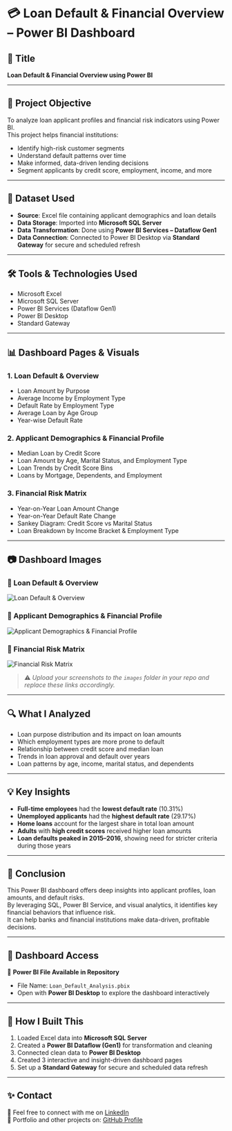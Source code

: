 # 💳 Loan Default & Financial Overview – Power BI Dashboard

## 📌 Title  
**Loan Default & Financial Overview using Power BI**

---

## 🎯 Project Objective  
To analyze loan applicant profiles and financial risk indicators using Power BI.  
This project helps financial institutions:

- Identify high-risk customer segments  
- Understand default patterns over time  
- Make informed, data-driven lending decisions  
- Segment applicants by credit score, employment, income, and more

---

## 📂 Dataset Used

- **Source**: Excel file containing applicant demographics and loan details  
- **Data Storage**: Imported into **Microsoft SQL Server**  
- **Data Transformation**: Done using **Power BI Services – Dataflow Gen1**  
- **Data Connection**: Connected to Power BI Desktop via **Standard Gateway** for secure and scheduled refresh  

---

## 🛠 Tools & Technologies Used

- Microsoft Excel  
- Microsoft SQL Server  
- Power BI Services (Dataflow Gen1)  
- Power BI Desktop  
- Standard Gateway  

---

## 📊 Dashboard Pages & Visuals

### 1. Loan Default & Overview  
- Loan Amount by Purpose  
- Average Income by Employment Type  
- Default Rate by Employment Type  
- Average Loan by Age Group  
- Year-wise Default Rate  

### 2. Applicant Demographics & Financial Profile  
- Median Loan by Credit Score  
- Loan Amount by Age, Marital Status, and Employment Type  
- Loan Trends by Credit Score Bins  
- Loans by Mortgage, Dependents, and Employment  

### 3. Financial Risk Matrix  
- Year-on-Year Loan Amount Change  
- Year-on-Year Default Rate Change  
- Sankey Diagram: Credit Score vs Marital Status  
- Loan Breakdown by Income Bracket & Employment Type  

---

## 📷 Dashboard Images

### 📌 Loan Default & Overview  
![Loan Default & Overview](images/page1.png)

### 📌 Applicant Demographics & Financial Profile  
![Applicant Demographics & Financial Profile](images/page2.png)

### 📌 Financial Risk Matrix  
![Financial Risk Matrix](images/page3.png)

> ⚠️ *Upload your screenshots to the `images` folder in your repo and replace these links accordingly.*

---

## 🔍 What I Analyzed

- Loan purpose distribution and its impact on loan amounts  
- Which employment types are more prone to default  
- Relationship between credit score and median loan  
- Trends in loan approval and default over years  
- Loan patterns by age, income, marital status, and dependents  

---

## 💡 Key Insights

- **Full-time employees** had the **lowest default rate** (10.31%)  
- **Unemployed applicants** had the **highest default rate** (29.17%)  
- **Home loans** account for the largest share in total loan amount  
- **Adults** with **high credit scores** received higher loan amounts  
- **Loan defaults peaked in 2015–2016**, showing need for stricter criteria during those years  

---

## 🧾 Conclusion

This Power BI dashboard offers deep insights into applicant profiles, loan amounts, and default risks.  
By leveraging SQL, Power BI Service, and visual analytics, it identifies key financial behaviors that influence risk.  
It can help banks and financial institutions make data-driven, profitable decisions.

---

## 🔗 Dashboard Access

📁 **Power BI File Available in Repository**  
- File Name: `Loan_Default_Analysis.pbix`  
- Open with **Power BI Desktop** to explore the dashboard interactively

---

## 📌 How I Built This

1. Loaded Excel data into **Microsoft SQL Server**  
2. Created a **Power BI Dataflow (Gen1)** for transformation and cleaning  
3. Connected clean data to **Power BI Desktop**  
4. Created 3 interactive and insight-driven dashboard pages  
5. Set up a **Standard Gateway** for secure and scheduled data refresh  

---

## ✨ Contact

📧 Feel free to connect with me on [LinkedIn](https://www.linkedin.com/in/pala-gayathri/)  
📂 Portfolio and other projects on: [GitHub Profile](https://github.com/your-username)

